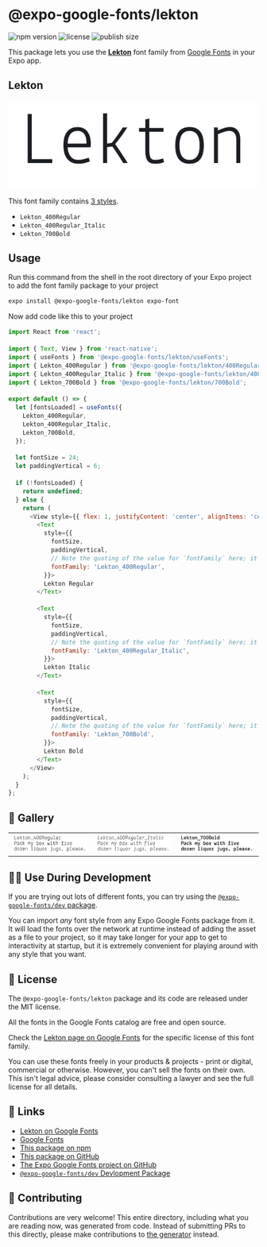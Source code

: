 # @expo-google-fonts/lekton

![npm version](https://flat.badgen.net/npm/v/@expo-google-fonts/lekton)
![license](https://flat.badgen.net/github/license/expo/google-fonts)
![publish size](https://flat.badgen.net/packagephobia/install/@expo-google-fonts/lekton)

This package lets you use the [**Lekton**](https://fonts.google.com/specimen/Lekton) font family from [Google Fonts](https://fonts.google.com/) in your Expo app.

## Lekton

![Lekton](./font-family.png)

This font family contains [3 styles](#-gallery).

- `Lekton_400Regular`
- `Lekton_400Regular_Italic`
- `Lekton_700Bold`

## Usage

Run this command from the shell in the root directory of your Expo project to add the font family package to your project
```sh
expo install @expo-google-fonts/lekton expo-font
```

Now add code like this to your project
```js
import React from 'react';

import { Text, View } from 'react-native';
import { useFonts } from '@expo-google-fonts/lekton/useFonts';
import { Lekton_400Regular } from '@expo-google-fonts/lekton/400Regular';
import { Lekton_400Regular_Italic } from '@expo-google-fonts/lekton/400Regular_Italic';
import { Lekton_700Bold } from '@expo-google-fonts/lekton/700Bold';

export default () => {
  let [fontsLoaded] = useFonts({
    Lekton_400Regular,
    Lekton_400Regular_Italic,
    Lekton_700Bold,
  });

  let fontSize = 24;
  let paddingVertical = 6;

  if (!fontsLoaded) {
    return undefined;
  } else {
    return (
      <View style={{ flex: 1, justifyContent: 'center', alignItems: 'center' }}>
        <Text
          style={{
            fontSize,
            paddingVertical,
            // Note the quoting of the value for `fontFamily` here; it expects a string!
            fontFamily: 'Lekton_400Regular',
          }}>
          Lekton Regular
        </Text>

        <Text
          style={{
            fontSize,
            paddingVertical,
            // Note the quoting of the value for `fontFamily` here; it expects a string!
            fontFamily: 'Lekton_400Regular_Italic',
          }}>
          Lekton Italic
        </Text>

        <Text
          style={{
            fontSize,
            paddingVertical,
            // Note the quoting of the value for `fontFamily` here; it expects a string!
            fontFamily: 'Lekton_700Bold',
          }}>
          Lekton Bold
        </Text>
      </View>
    );
  }
};

```

## 🔡 Gallery


||||
|-|-|-|
|![Lekton_400Regular](.//400Regular/Lekton_400Regular.ttf.png)|![Lekton_400Regular_Italic](.//400Regular_Italic/Lekton_400Regular_Italic.ttf.png)|![Lekton_700Bold](.//700Bold/Lekton_700Bold.ttf.png)||


## 👩‍💻 Use During Development

If you are trying out lots of different fonts, you can try using the [`@expo-google-fonts/dev` package](https://github.com/freeboub/google-fonts/tree/master/font-packages/dev#readme).

You can import *any* font style from any Expo Google Fonts package from it. It will load the fonts
over the network at runtime instead of adding the asset as a file to your project, so it may take longer
for your app to get to interactivity at startup, but it is extremely convenient
for playing around with any style that you want.

## 📖 License

The `@expo-google-fonts/lekton` package and its code are released under the MIT license.

All the fonts in the Google Fonts catalog are free and open source.

Check the [Lekton page on Google Fonts](https://fonts.google.com/specimen/Lekton) for the specific license of this font family.

You can use these fonts freely in your products & projects - print or digital, commercial or otherwise. However, you can't sell the fonts on their own. This isn't legal advice, please consider consulting a lawyer and see the full license for all details.

## 🔗 Links

- [Lekton on Google Fonts](https://fonts.google.com/specimen/Lekton)
- [Google Fonts](https://fonts.google.com/)
- [This package on npm](https://www.npmjs.com/package/@expo-google-fonts/lekton)
- [This package on GitHub](https://github.com/freeboub/google-fonts/tree/master/font-packages/lekton)
- [The Expo Google Fonts project on GitHub](https://github.com/freeboub/google-fonts)
- [`@expo-google-fonts/dev` Devlopment Package](https://github.com/freeboub/google-fonts/tree/master/font-packages/dev)

## 🤝 Contributing

Contributions are very welcome! This entire directory, including what you are reading now, was generated from code. Instead of submitting PRs to this directly, please make contributions to [the generator](https://github.com/freeboub/google-fonts/tree/master/packages/generator) instead.
